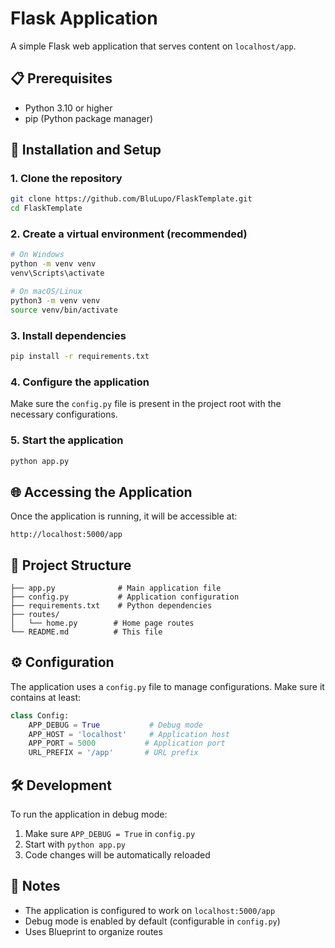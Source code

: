 # Flask Application

A simple Flask web application that serves content on `localhost/app`.

## 📋 Prerequisites

- Python 3.10 or higher
- pip (Python package manager)

## 🚀 Installation and Setup

### 1. Clone the repository
```bash
git clone https://github.com/BluLupo/FlaskTemplate.git
cd FlaskTemplate
```

### 2. Create a virtual environment (recommended)
```bash
# On Windows
python -m venv venv
venv\Scripts\activate

# On macOS/Linux
python3 -m venv venv
source venv/bin/activate
```

### 3. Install dependencies
```bash
pip install -r requirements.txt
```

### 4. Configure the application
Make sure the `config.py` file is present in the project root with the necessary configurations.

### 5. Start the application
```bash
python app.py
```

## 🌐 Accessing the Application

Once the application is running, it will be accessible at:
```
http://localhost:5000/app
```

## 📁 Project Structure

```
├── app.py              # Main application file
├── config.py           # Application configuration
├── requirements.txt    # Python dependencies
├── routes/
│   └── home.py        # Home page routes
└── README.md          # This file
```

## ⚙️ Configuration

The application uses a `config.py` file to manage configurations. Make sure it contains at least:

```python
class Config:
    APP_DEBUG = True           # Debug mode
    APP_HOST = 'localhost'     # Application host
    APP_PORT = 5000           # Application port
    URL_PREFIX = '/app'       # URL prefix
```

## 🛠️ Development

To run the application in debug mode:
1. Make sure `APP_DEBUG = True` in `config.py`
2. Start with `python app.py`
3. Code changes will be automatically reloaded

## 📝 Notes

- The application is configured to work on `localhost:5000/app`
- Debug mode is enabled by default (configurable in `config.py`)
- Uses Blueprint to organize routes